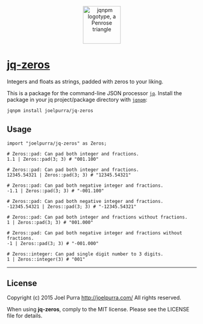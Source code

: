 <p align="center">
  <a href="https://github.com/joelpurra/jqnpm"><img src="https://rawgit.com/joelpurra/jqnpm/master/resources/logotype/penrose-triangle.svg" alt="jqnpm logotype, a Penrose triangle" width="100" border="0" /></a>
</p>

# [jq-zeros](https://github.com/joelpurra/jq-zeros)

Integers and floats as strings, padded with zeros to your liking.

This is a package for the command-line JSON processor [`jq`](https://stedolan.github.io/jq/). Install the package in your jq project/package directory with [`jqnpm`](https://github.com/joelpurra/jqnpm):

```bash
jqnpm install joelpurra/jq-zeros
```



## Usage


```jq
import "joelpurra/jq-zeros" as Zeros;

# Zeros::pad: Can pad both integer and fractions.
1.1 | Zeros::pad(3; 3) # "001.100"

# Zeros::pad: Can pad both integer and fractions.
12345.54321 | Zeros::pad(3; 3) # "12345.54321"

# Zeros::pad: Can pad both negative integer and fractions.
-1.1 | Zeros::pad(3; 3) # "-001.100"

# Zeros::pad: Can pad both negative integer and fractions.
-12345.54321 | Zeros::pad(3; 3) # "-12345.54321"

# Zeros::pad: Can pad both integer and fractions without fractions.
1 | Zeros::pad(3; 3) # "001.000"

# Zeros::pad: Can pad both negative integer and fractions without fractions.
-1 | Zeros::pad(3; 3) # "-001.000"

# Zeros::integer: Can pad single digit number to 3 digits.
1 | Zeros::integer(3) # "001"
```



---

## License
Copyright (c) 2015 Joel Purra <http://joelpurra.com/>
All rights reserved.

When using **jq-zeros**, comply to the MIT license. Please see the LICENSE file for details.

